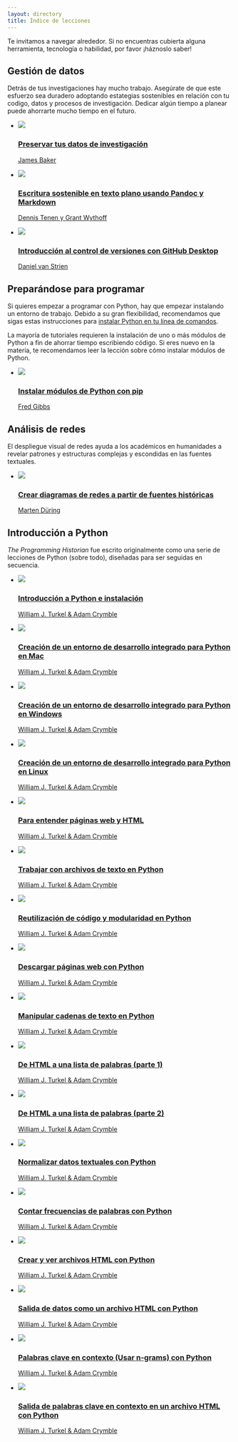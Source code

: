 ```yaml
---
layout: directory
title: Índice de lecciones
---
```


Te invitamos a navegar alrededor. Si no encuentras cubierta alguna herramienta, tecnología o habilidad, por favor ¡háznoslo saber!

<!--Translations of titles of non-Python-introduction lessons removed February 24; see previous commit to get those translations-->

Gestión de datos
----------------------

Detrás de tus investigaciones hay mucho trabajo. Asegúrate de que este esfuerzo sea duradero adoptando estategias sostenibles en relación con tu codigo, datos y procesos de investigación. Dedicar algún tiempo a planear puede ahorrarte mucho tiempo en el futuro.

<ul class="lesson-images">
  <li>
    <a href="{{site.url}}/es/lecciones/preservar-datos-de-investigacion">
      <img src="{{site.url}}/gallery/preserving-your-research-data.png">
      <h3>Preservar tus datos de investigación</h3>
      <p>James Baker</p>
    </a>
  </li>
  <li>
    <a href="{{site.url}}/es/lecciones/escritura-sostenible-usando-pandoc-y-markdown">
      <img src="{{site.url}}/gallery/sustainable-authorship-in-plain-text-using-pandoc-and-markdown.png">
      <h3>Escritura sostenible en texto plano usando Pandoc y Markdown</h3>
      <p>Dennis Tenen y Grant Wythoff</p>
    </a>
  </li>
  <li>
    <a href="{{site.url}}/es/lecciones/introduccion-control-versiones-github-desktop">
      <img src="{{site.url}}/gallery/getting-started-with-github-desktop.png">
      <h3>Introducción al control de versiones con GitHub Desktop</h3>
      <p>Daniel van Strien</p>
    </a>
  </li>
  </ul>

Preparándose para programar
-------------------------
Si quieres empezar a programar con Python, hay que empezar instalando un entorno de trabajo. Debido a su gran flexibilidad, recomendamos que sigas estas instrucciones para [instalar Python en tu línea de comandos](http://cli.learncodethehardway.org/book/ex1.html).

La mayoría de tutoriales requieren la instalación de uno o más módulos de Python a fin de ahorrar tiempo escribiendo código. Si eres nuevo en la materia, te recomendamos leer la lección sobre cómo instalar módulos de Python.

<ul class="lesson-images">
  <li>
    <a href=“{{site.url}}/es/lecciones/instalar-modulos-python-pip">
      <img src="../gallery/installing-python-modules-pip.png">
      <h3>Instalar módulos de Python con pip</h3>
      <p>Fred Gibbs</p>
    </a>
  </li>
</ul>

  
Análisis de redes
------------------

El despliegue visual de redes ayuda a los académicos en humanidades a revelar patrones y estructuras complejas y escondidas en las fuentes textuales.

<ul class="lesson-images">
  <li>
    <a href="{{site.url}}/es/lessons/creating-network-diagrams-from-historical-sources">
      <img src="{{site.url}}/gallery/creating-network-diagrams-from-historical-sources.png">
      <h3>Crear diagramas de redes a partir de fuentes históricas</h3>
      <p>Marten Düring</p>
    </a>
  </li>
</ul>
  
Introducción a Python
----------------------

*The Programming Historian* fue escrito originalmente como una serie de lecciones de Python (sobre todo), diseñadas para ser seguidas en secuencia.

<ul class="lesson-images">
  <li>
    <a href="{{site.url}}/es/lessons/introduction-and-installation">
      <img src="{{site.url}}/gallery/introduction-and-installation.png">
      <h3>Introducción a Python e instalación</h3>
      <p>William J. Turkel &amp; Adam Crymble</p>
    </a>
  </li>
    <li>
    <a href="{{site.url}}/es/lessons/mac-installation">
      <img src="{{site.url}}/gallery/mac-installation.png">
      <h3>Creación de un entorno de desarrollo integrado para Python en Mac</h3>
      <p>William J. Turkel &amp; Adam Crymble</p>
    </a>
  </li>
      <li>
    <a href="{{site.url}}/es/lessons/windows-installation">
      <img src="{{site.url}}/gallery/windows-installation.png">
      <h3>Creación de un entorno de desarrollo integrado para Python en Windows</h3>
      <p>William J. Turkel &amp; Adam Crymble</p>
    </a>
  </li>
      <li>
    <a href="{{site.url}}/es/lessons/linux-installation">
      <img src="{{site.url}}/gallery/linux-installation.png">
      <h3>Creación de un entorno de desarrollo integrado para Python en Linux</h3>
      <p>William J. Turkel &amp; Adam Crymble</p>
    </a>
  </li>
    <li>
    <a href="{{site.url}}/es/lessons/viewing-html-files">
      <img src="{{site.url}}/gallery/viewing-html-files.png">
      <h3>Para entender páginas web y HTML</h3>
      <p>William J. Turkel &amp; Adam Crymble</p>
    </a>
  </li>
    <li>
    <a href="{{site.url}}/es/lessons/working-with-text-files">
      <img src="{{site.url}}/gallery/working-with-text-files.png">
      <h3>Trabajar con archivos de texto en Python</h3>
      <p>William J. Turkel &amp; Adam Crymble</p>
    </a>
  </li>
    <li>
    <a href="{{site.url}}/es/lessons/code-reuse-and-modularity">
      <img src="{{site.url}}/gallery/code-reuse-and-modularity.png">
      <h3>Reutilización de código y modularidad en Python</h3>
      <p>William J. Turkel &amp; Adam Crymble</p>
    </a>
  </li>
    <li>
    <a href="{{site.url}}/es/lessons/working-with-web-pages">
      <img src="{{site.url}}/gallery/working-with-web-pages.png">
      <h3>Descargar páginas web con Python</h3>
      <p>William J. Turkel &amp; Adam Crymble</p>
    </a>
  </li>
    <li>
    <a href="{{site.url}}/es/lessons/manipulating-strings-in-python">
      <img src="{{site.url}}/gallery/manipulating-strings-in-python.png">
      <h3>Manipular cadenas de texto en Python</h3>
      <p>William J. Turkel &amp; Adam Crymble</p>
    </a>
  </li>
    <li>
    <a href="{{site.url}}/es/lessons/from-html-to-list-of-words-1">
      <img src="{{site.url}}/gallery/from-html-to-list-of-words-1.png">
      <h3>De HTML a una lista de palabras (parte 1)</h3>
      <p>William J. Turkel &amp; Adam Crymble</p>
    </a>
  </li>
    <li>
    <a href="{{site.url}}/es/lessons/from-html-to-list-of-words-2">
      <img src="{{site.url}}/gallery/from-html-to-list-of-words-2.png">
      <h3>De HTML a una lista de palabras (parte 2)</h3>
      <p>William J. Turkel &amp; Adam Crymble</p>
    </a>
  </li>
    <li>
    <a href="{{site.url}}/es/lessons/normalizing-data">
      <img src="{{site.url}}/gallery/normalizing-data.png">
      <h3>Normalizar datos textuales con Python</h3>
      <p>William J. Turkel &amp; Adam Crymble</p>
    </a>
  </li>
    <li>
    <a href="{{site.url}}/es/lessons/counting-frequencies">
      <img src="{{site.url}}/gallery/counting-frequencies.png">
      <h3>Contar frecuencias de palabras con Python</h3>
      <p>William J. Turkel &amp; Adam Crymble</p>
    </a>
  </li>
    <li>
    <a href="{{site.url}}/es/lessons/creating-and-viewing-html-files-with-python">
      <img src="{{site.url}}/gallery/creating-and-viewing-html-files-with-python.png">
      <h3>Crear y ver archivos HTML con Python</h3>
      <p>William J. Turkel &amp; Adam Crymble</p>
    </a>
  </li>
    <li>
    <a href="{{site.url}}/es/lessons/output-data-as-html-file">
      <img src="{{site.url}}/gallery/output-data-as-html-file.png">
      <h3>Salida de datos como un archivo HTML con Python</h3>
      <p>William J. Turkel &amp; Adam Crymble</p>
    </a>
  </li>
    <li>
    <a href="{{site.url}}/es/lessons/keywords-in-context-using-n-grams">
      <img src="{{site.url}}/gallery/keywords-in-context-using-n-grams.png">
      <h3>Palabras clave en contexto (Usar n-grams) con Python</h3>
      <p>William J. Turkel &amp; Adam Crymble</p>
    </a>
  </li>
    <li>
    <a href="{{site.url}}/es/lessons/output-keywords-in-context-in-html-file">
      <img src="{{site.url}}/gallery/output-keywords-in-context-in-html-file.png">
      <h3>Salida de palabras clave en contexto en un archivo HTML con Python</h3>
      <p>William J. Turkel &amp; Adam Crymble</p>
    </a>
    </li>
  
</ul>
